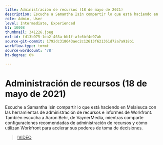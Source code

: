 ```yaml
---
title: Administración de recursos (18 de mayo de 2021)
description: Escuche a Samantha Isin compartir lo que está haciendo en Melaleuca con las herramientas de administración de recursos e informes de Workfront. También escuchar Aaron Behr, de VaynerMedia, ... (Las descripciones deben tener entre 60 y 160 caracteres)
role: Admin, User
level: Intermediate, Experienced
kt: 10008
thumbnail: 341226.jpeg
exl-id: fd13b975-1ea2-463a-bb1f-afc6bf4e97ab
source-git-commit: 1792dc318643aec2c12613f621361d72a7a918b1
workflow-type: tm+mt
source-wordcount: '78'
ht-degree: 0%

---
```


# Administración de recursos (18 de mayo de 2021)

Escuche a Samantha Isin compartir lo que está haciendo en Melaleuca con las herramientas de administración de recursos e informes de Workfront. También escucha a Aaron Behr, de VaynerMedia, mientras comparte configuraciones recomendadas de administración de recursos y cómo utilizan Workfront para acelerar sus poderes de toma de decisiones.

>[!VIDEO](https://video.tv.adobe.com/v/341226/?quality=12&learn=on)
